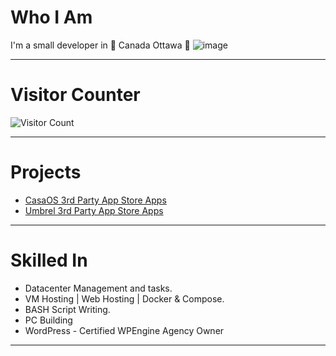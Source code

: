 # Who I Am
I'm a small developer in 🍁 Canada Ottawa 🍁 
![image](https://github.com/cloudrack-ca/cloudrack-ca/assets/145787423/27a30384-1878-4d79-b6e2-78a963629f9e)

---
# Visitor Counter 
![Visitor Count](https://profile-counter.glitch.me/cloudrack-ca/count.svg)

---

# Projects
<!-- - [Cloudrack-ai](https://ai.cloudrack.ca) -->
- [CasaOS 3rd Party App Store Apps](https://cloudrack.ca)
- [Umbrel 3rd Party App Store Apps](https://github.com/cloudrack-ca/cloudrack-umbrel-apps)
---

# Skilled In
- Datacenter Management and tasks.
- VM Hosting | Web Hosting | Docker & Compose.
- BASH Script Writing.
- PC Building
- WordPress - Certified WPEngine Agency Owner

---
